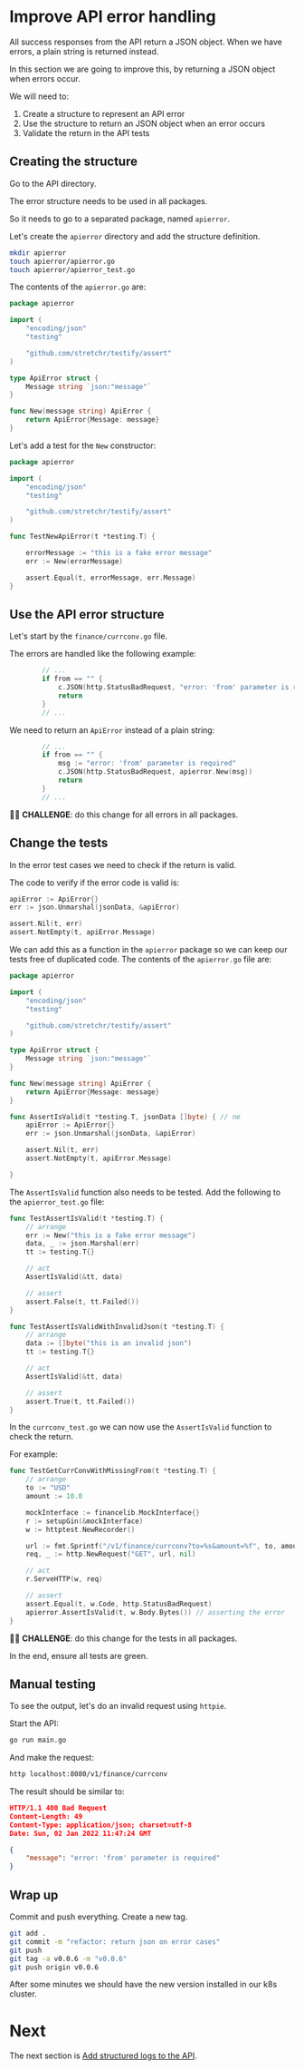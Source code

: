 # Improve API error handling

All success responses from the API return a JSON object. When we have errors,
a plain string is returned instead. 

In this section we are going to improve this, by returning a JSON object when
errors occur.

We will need to:

1. Create a structure to represent an API error
1. Use the structure to return an JSON object when an error occurs
1. Validate the return in the API tests

## Creating the structure

Go to the API directory.

The error structure needs to be used in all packages.

So it needs to go to a separated package, named `apierror`.

Let's create the `apierror` directory and add the structure definition.

```sh
mkdir apierror
touch apierror/apierror.go
touch apierror/apierror_test.go
```

The contents of the `apierror.go` are:

```go
package apierror

import (
	"encoding/json"
	"testing"

	"github.com/stretchr/testify/assert"
)

type ApiError struct {
	Message string `json:"message"`
}

func New(message string) ApiError {
	return ApiError{Message: message}
}
```

Let's add a test for the `New` constructor:

```go
package apierror

import (
	"encoding/json"
	"testing"

	"github.com/stretchr/testify/assert"
)

func TestNewApiError(t *testing.T) {

	errorMessage := "this is a fake error message"
	err := New(errorMessage)

	assert.Equal(t, errorMessage, err.Message)
}
```

## Use the API error structure

Let's start by the `finance/currconv.go` file.

The errors are handled like the following example:

```go
        // ...
        if from == "" {
            c.JSON(http.StatusBadRequest, "error: 'from' parameter is required")
            return
        }
        // ...
```

We need to return an `ApiError` instead of a plain string:

```go
        // ...
		if from == "" {
			msg := "error: 'from' parameter is required"
			c.JSON(http.StatusBadRequest, apierror.New(msg))
			return
		}
        // ...
```

🏋️‍♀️ __CHALLENGE__: do this change for all errors in all packages.

## Change the tests

In the error test cases we need to check if the return is valid.

The code to verify if the error code is valid is:

```go
apiError := ApiError{}
err := json.Unmarshal(jsonData, &apiError)

assert.Nil(t, err)
assert.NotEmpty(t, apiError.Message)

```

We can add this as a function in the `apierror` package so we can keep our tests
free of duplicated code. The contents of the `apierror.go` file are:

```go
package apierror

import (
	"encoding/json"
	"testing"

	"github.com/stretchr/testify/assert"
)

type ApiError struct {
	Message string `json:"message"`
}

func New(message string) ApiError {
	return ApiError{Message: message}
}

func AssertIsValid(t *testing.T, jsonData []byte) { // ne
	apiError := ApiError{}
	err := json.Unmarshal(jsonData, &apiError)

	assert.Nil(t, err)
	assert.NotEmpty(t, apiError.Message)

}
```

The `AssertIsValid` function also needs to be tested. Add the following to the
`apierror_test.go` file:

```go
func TestAssertIsValid(t *testing.T) {
	// arrange
	err := New("this is a fake error message")
	data, _ := json.Marshal(err)
	tt := testing.T{}

	// act
	AssertIsValid(&tt, data)

	// assert
	assert.False(t, tt.Failed())
}

func TestAssertIsValidWithInvalidJson(t *testing.T) {
	// arrange
	data := []byte("this is an invalid json")
	tt := testing.T{}

	// act
	AssertIsValid(&tt, data)

	// assert
	assert.True(t, tt.Failed())
}
```

In the `currconv_test.go` we can now use the `AssertIsValid` function to check
the return.

For example:

```go
func TestGetCurrConvWithMissingFrom(t *testing.T) {
	// arrange
	to := "USD"
	amount := 10.0

	mockInterface := financelib.MockInterface{}
	r := setupGin(&mockInterface)
	w := httptest.NewRecorder()

	url := fmt.Sprintf("/v1/finance/currconv?to=%s&amount=%f", to, amount)
	req, _ := http.NewRequest("GET", url, nil)

	// act
	r.ServeHTTP(w, req)

	// assert
	assert.Equal(t, w.Code, http.StatusBadRequest)
	apierror.AssertIsValid(t, w.Body.Bytes()) // asserting the error
}
```

🏋️‍♀️ __CHALLENGE__: do this change for the tests in all packages.

In the end, ensure all tests are green.

## Manual testing

To see the output, let's do an invalid request using `httpie`.

Start the API:

```sh
go run main.go
```

And make the request:

```sh
http localhost:8080/v1/finance/currconv
```

The result should be similar to:

```json
HTTP/1.1 400 Bad Request
Content-Length: 49
Content-Type: application/json; charset=utf-8
Date: Sun, 02 Jan 2022 11:47:24 GMT

{
    "message": "error: 'from' parameter is required"
}
```

## Wrap up

Commit and push everything. Create a new tag.

```sh
git add .
git commit -m "refactor: return json on error cases"
git push
git tag -a v0.0.6 -m "v0.0.6"
git push origin v0.0.6
```

After some minutes we should have the new version installed in our k8s cluster.

# Next
 
The next section is
[Add structured logs to the API](it5-add-logs-api.md).